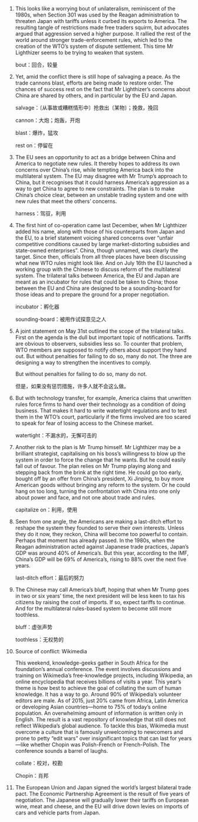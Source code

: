 1. This looks like a worrying bout of unilateralism, reminiscent of the 1980s, when Section 301 was used by the Reagan administration to threaten Japan with tariffs unless it curbed its exports to America. The resulting tangle of restrictions made free traders squirm, but advocates argued that aggression served a higher purpose. It rallied the rest of the world around stronger trade-enforcement rules, which led to the creation of the WTO’s system of dispute settlement. This time Mr Lighthizer seems to be trying to weaken that system. 

   bout：回合，较量

   

2. Yet, amid the conflict there is still hope of salvaging a peace. As the trade cannons blast, efforts are being made to restore order. The chances of success rest on the fact that Mr Lighthizer’s concerns about China are shared by others, and in particular by the EU and Japan. 

   salvage：〔从事故或糟糕情形中〕抢救出〔某物〕；挽救，挽回

   cannon：大炮；炮轰，开炮

   blast：爆炸，猛攻

   rest on：停留在

   

3. The EU sees an opportunity to act as a bridge between China and America to negotiate new rules. It thereby hopes to address its own concerns over China’s rise, while tempting America back into the multilateral system. The EU may disagree with Mr Trump’s approach to China, but it recognises that it could harness America’s aggression as a way to get China to agree to new constraints. The plan is to make China’s choice clear, between an unstable trading system and one with new rules that meet the others’ concerns.

   harness：驾驭，利用

   

4. The first hint of co-operation came last December, when Mr Lighthizer added his name, along with those of his counterparts from Japan and the EU, to a brief statement voicing shared concerns over “unfair competitive conditions caused by large market-distorting subsidies and state-owned enterprises”. China, though unnamed, was clearly the target. Since then, officials from all three places have been discussing what new WTO rules might look like. And on July 16th the EU launched a working group with the Chinese to discuss reform of the multilateral system. The trilateral talks between America, the EU and Japan are meant as an incubator for rules that could be taken to China; those between the EU and China are designed to be a sounding-board for those ideas and to prepare the ground for a proper negotiation.

   incubator：孵化器

   sounding-board：被用作试探意见之人 

   

5. A joint statement on May 31st outlined the scope of the trilateral talks. First on the agenda is the dull but important topic of notifications. Tariffs are obvious to observers, subsidies less so. To counter that problem, WTO members are supposed to notify others about support they hand out. But without penalties for failing to do so, many do not. The three are designing a way to strengthen the incentives to comply.

   But without penalties for failing to do so, many do not.

   但是，如果没有惩罚措施，许多人就不会这么做。

   

6. But with technology transfer, for example, America claims that unwritten rules force firms to hand over their technology as a condition of doing business. That makes it hard to write watertight regulations and to test them in the WTO’s court, particularly if the firms involved are too scared to speak for fear of losing access to the Chinese market.

   watertight：不漏水的，无懈可击的

   

7. Another risk to the plan is Mr Trump himself. Mr Lighthizer may be a brilliant strategist, capitalising on his boss’s willingness to blow up the system in order to force the change that he wants. But he could easily fall out of favour. The plan relies on Mr Trump playing along and stepping back from the brink at the right time. He could go too early, bought off by an offer from China’s president, Xi Jinping, to buy more American goods without bringing any reform to the system. Or he could hang on too long, turning the confrontation with China into one only about power and face, and not one about trade and rules.

   capitalize on：利用，使用

   

8. Seen from one angle, the Americans are making a last-ditch effort to reshape the system they founded to serve their own interests. Unless they do it now, they reckon, China will become too powerful to contain. Perhaps that moment has already passed. In the 1980s, when the Reagan administration acted against Japanese trade practices, Japan’s GDP was around 40% of America’s. But this year, according to the IMF, China’s GDP will be 69% of America’s, rising to 88% over the next five years.

   last-ditch effort：最后的努力

   

9. The Chinese may call America’s bluff, hoping that when Mr Trump goes in two or six years’ time, the next president will be less keen to tax his citizens by raising the cost of imports. If so, expect tariffs to continue. And for the multilateral rules-based system to become still more toothless. 

   bluff：虚张声势

   toothless：无权势的

   

10. Source of conflict: Wikimedia

    This weekend, knowledge-geeks gather in South Africa for the foundation’s annual conference. The event involves discussions and training on Wikimedia’s free-knowledge projects, including Wikipedia, an online encyclopedia that receives billions of visits a year. This year’s theme is how best to achieve the goal of collating the sum of human knowledge. It has a way to go. Around 90% of Wikipedia’s volunteer editors are male. As of 2015, just 20% came from Africa, Latin America or developing Asian countries—home to 75% of today’s online population. An overwhelming amount of information is written only in English. The result is a vast repository of knowledge that still does not reflect Wikipedia’s global audience. To tackle this bias, Wikimedia must overcome a culture that is famously unwelcoming to newcomers and prone to petty “edit wars” over insignificant topics that can last for years—like whether Chopin was Polish-French or French-Polish. The conference sounds a barrel of laughs.

    collate：校对，校勘

    Chopin：肖邦

    

11. The European Union and Japan signed the world’s largest bilateral trade pact. The Economic Partnership Agreement is the result of five years of negotiation. The Japanese will gradually lower their tariffs on European wine, meat and cheese, and the EU will drive down levies on imports of cars and vehicle parts from Japan. 

